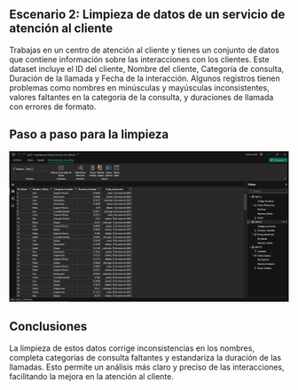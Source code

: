## Escenario 2:  Limpieza de datos de un servicio de atención al cliente

Trabajas en un centro de atención al cliente y tienes un conjunto de datos que contiene información sobre las interacciones con los clientes. Este dataset incluye el ID del cliente, Nombre del cliente, Categoría de consulta, Duración de la llamada y Fecha de la interacción. Algunos registros tienen problemas como nombres en minúsculas y mayúsculas inconsistentes, valores faltantes en la categoría de la consulta, y duraciones de llamada con errores de formato.

## Paso a paso para la limpieza

![Captura de pantalla del escenario 2 en Power BI](lab15_2.png)

## Conclusiones

La limpieza de estos datos corrige inconsistencias en los nombres, completa categorías de consulta faltantes y estandariza la duración de las llamadas. Esto permite un análisis más claro y preciso de las interacciones, facilitando la mejora en la atención al cliente.
